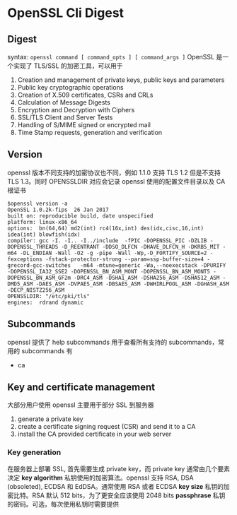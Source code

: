 # OpenSSL Cli Digest

## Digest

syntax: `openssl command [ command_opts ] [ command_args ]`
OpenSSL 是一个实现了 TLS/SSL 的加密工具，可以用于

1. Creation and management of private keys, public keys and parameters
2. Public key cryptographic operations
3. Creation of X.509 certificates, CSRs and CRLs
4. Calculation of Message Digests
5. Encryption and Decryption with Ciphers
6. SSL/TLS Client and Server Tests
7. Handling of S/MIME signed or encrypted mail
8. Time Stamp requests, generation and verification
## Version
openssl 版本不同支持的加密协议也不同，例如 1.1.0 支持 TLS 1.2 但是不支持 TLS 1.3。同时 OPENSSLDIR 对应会记录 openssl 使用的配置文件目录以及 CA 根证书
```
$openssl version -a
OpenSSL 1.0.2k-fips  26 Jan 2017
built on: reproducible build, date unspecified
platform: linux-x86_64
options:  bn(64,64) md2(int) rc4(16x,int) des(idx,cisc,16,int) idea(int) blowfish(idx) 
compiler: gcc -I. -I.. -I../include  -fPIC -DOPENSSL_PIC -DZLIB -DOPENSSL_THREADS -D_REENTRANT -DDSO_DLFCN -DHAVE_DLFCN_H -DKRB5_MIT -m64 -DL_ENDIAN -Wall -O2 -g -pipe -Wall -Wp,-D_FORTIFY_SOURCE=2 -fexceptions -fstack-protector-strong --param=ssp-buffer-size=4 -grecord-gcc-switches   -m64 -mtune=generic -Wa,--noexecstack -DPURIFY -DOPENSSL_IA32_SSE2 -DOPENSSL_BN_ASM_MONT -DOPENSSL_BN_ASM_MONT5 -DOPENSSL_BN_ASM_GF2m -DRC4_ASM -DSHA1_ASM -DSHA256_ASM -DSHA512_ASM -DMD5_ASM -DAES_ASM -DVPAES_ASM -DBSAES_ASM -DWHIRLPOOL_ASM -DGHASH_ASM -DECP_NISTZ256_ASM
OPENSSLDIR: "/etc/pki/tls"
engines:  rdrand dynamic
```
## Subcommands
openssl 提供了 help subcommands 用于查看所有支持的 subcommands，常用的 subcommands 有

- ca
## Key and certificate management
大部分用户使用 openssl 主要用于部分 SSL 到服务器

1. generate a private key
2. create a certificate signing request (CSR) and send it to a CA
3. install the CA provided certificate in your web server
### Key generation
在服务器上部署 SSL, 首先需要生成 private key，而 private key 通常由几个要素决定
**key algorithm**
私钥使用的加密算法。openssl 支持 RSA, DSA (obsoleted), ECDSA 和 EdDSA。通常使用 RSA 或者 ECDSA
**key size**
私钥的加密比特。RSA 默认 512 bits，为了更安全应该使用 2048 bits
**passphrase**
私钥的密码。可选，每次使用私钥时需要提供

